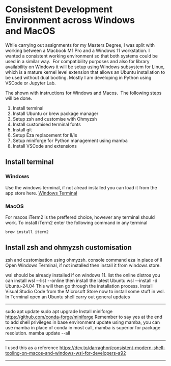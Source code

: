# Consistent Development Environment across Windows and MacOS 
While carrying out assignments for my Masters Degree, I was split with working between a Macbook M1 Pro and a Windows 11 workstation. I wanted a consistent working environment so that both systems could be used in a similar way. 
For compatibility purposes and also for library availability on Windows it will be setup using Windows subsystem for Linux, which is a mature kernel level extension that allows an Ubuntu installation to be used without dual booting.
Mostly I am developing in Python using VSCode or Jupyter Lab.

The shown with instructions for Windows and Macos. 
The following steps will be done.
1. Install terminal
1. Install Ubuntu or brew package manager
1. Setup zsh and customise with Ohmyzsh
1. Install customised terminal fonts
1. Install git
1. Setup Eza replacement for ll/ls
1. Setup miniforge for Python management using mamba
1. Install VSCode and extensions

## Install terminal
### Windows
Use the windows terminal, if not alread installed you can load it from the app store here.
[Windows Terminal](https://apps.microsoft.com/detail/9N0DX20HK701?hl=en-us&gl=GB&ocid=pdpshare!)

### MacOS
For macos iTerm2 is the preffered choice, however any terminal should work.
To install iTerm2 enter the following command in any terminal

`brew install iterm2`

## Install zsh and ohmyzsh customisation


zsh and customisation using ohmyzsh.
console command eza in place of ll
Open Windows Terminal, if not installed then install it from windows store. 

wsl should be already installed if on windows 11.
list the online distros you can install
wsl --list --online
then install the latest Ubuntu
wsl --install -d Ubuntu-24.04
This will then go through the installation process.
Install Visual Studio Code from the Microsoft Store
now to install some stuff in wsl.
In Terminal open an Ubuntu shell
carry out general updates

---

sudo apt update
sudo apt upgrade
Install miniforge https://github.com/conda-forge/miniforge
Remember to say yes at the end to add shell privileges
in base environment  update using mamba, you can use mamba in place of conda in most call, mamba is superior for package resolution.
mamba update --all

---

I used this as a reference https://dev.to/darraghor/consistent-modern-shell-tooling-on-macos-and-windows-wsl-for-developers-a92

---
